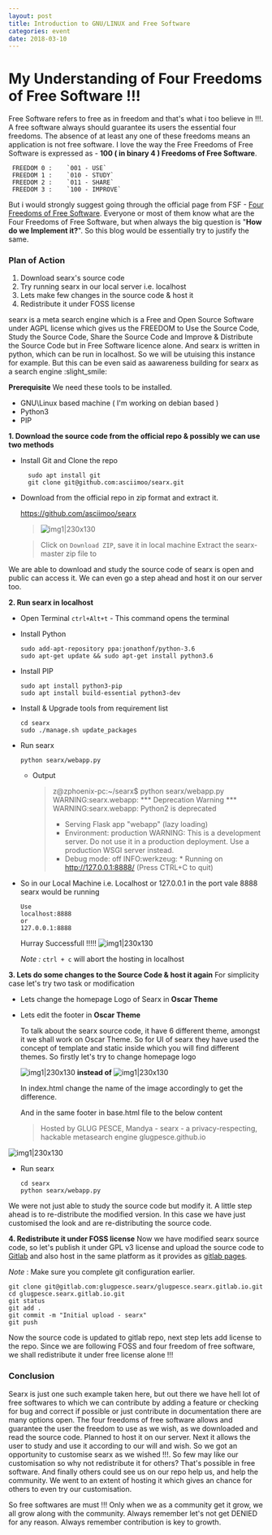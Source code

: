 ```yaml
---
layout: post
title: Introduction to GNU/LINUX and Free Software
categories: event
date: 2018-03-10
---
```


<h1>My Understanding of Four Freedoms of Free Software !!!</h1>

Free Software refers to free as in freedom and that's what i too believe in !!!. A free software always should guarantee its users the essential four freedoms. The absence of at least any one of these freedoms means an application is not free software. I love the way the Free Freedoms of Free Software is expressed as - **100 ( in binary 4 ) Freedoms of Free Software**.

     FREEDOM 0 :    `001 - USE`
     FREEDOM 1 :    `010 - STUDY`
     FREEDOM 2 :    `011 - SHARE`
     FREEDOM 3 :    `100 - IMPROVE`

But i would strongly suggest going through the official page from FSF - [Four Freedoms of Free Software](https://www.gnu.org/philosophy/free-sw.en.html). Everyone or most of them know what are the Four Freedoms of Free Software, but when always the big question is "**How do we Implement it?**". So this blog would be essentially try to justify the same.

<h3>Plan of Action</h3>

1. Download searx's source code
2. Try running searx in our local server i.e. localhost
3. Lets make few changes in the source code & host it
4. Redistribute it under FOSS license

searx is a meta search engine which is a Free and Open Source Software under AGPL license which gives us the FREEDOM to Use the Source Code, Study the Source Code, Share the Source Code and Improve & Distribute the Source Code but in Free Software licence alone. And searx is written in python, which can be run in localhost. So we will be utuising this instance for example. But this can be even said as aawareness building for searx as a search engine :slight_smile: 

**Prerequisite**
We need these tools to be installed.
* GNU\Linux based machine ( I'm working on debian based )
* Python3
* PIP

**1. Download the source code from the official repo & possibly we can use two methods**

- Install Git and Clone the repo

        sudo apt install git
        git clone git@github.com:asciimoo/searx.git
         
- Download from the official repo in zip format and extract it.

    https://github.com/asciimoo/searx

   >  ![img1|230x130](/assets/img/blog/4ffs1.png)

   > Click on `Download ZIP`, save it in local machine
    Extract the searx-master zip file to

We are able to download and study the source code of searx is open and public can access it. We can even go a step ahead and host it on our server too.

**2. Run searx in localhost**
* Open Terminal `ctrl+Alt+t` - This command opens the terminal
* Install Python

      sudo add-apt-repository ppa:jonathonf/python-3.6
      sudo apt-get update && sudo apt-get install python3.6

* Install PIP

      sudo apt install python3-pip      
      sudo apt install build-essential python3-dev

* Install & Upgrade tools from requirement list

      cd searx
      sudo ./manage.sh update_packages

* Run searx

      python searx/webapp.py

     - Output
       >z@zphoenix-pc:~/searx$ python searx/webapp.py 
       >WARNING:searx.webapp: *** Deprecation Warning ***
       >WARNING:searx.webapp: Python2 is deprecated
       >* Serving Flask app "webapp" (lazy loading)
       >* Environment: production
          >WARNING: This is a development server. Do not use it in a production deployment.
          >Use a production WSGI server instead.
       >* Debug mode: off
       >INFO:werkzeug: * Running on http://127.0.0.1:8888/ (Press CTRL+C to quit)

* So in our Local Machine i.e. Localhost or 127.0.0.1 in the port vale 8888 searx would be running

      Use
      localhost:8888 
      or 
      127.0.0.1:8888

     Hurray Successfull !!!!!
![img1|230x130](/assets/img/blog/4ffs2.png)

     _Note :_  `ctrl + c` will abort the hosting in localhost

**3. Lets do some changes to the Source Code & host it again**
For simplicity case let's try two task or modification
* Lets change the homepage Logo of Searx in **Oscar Theme**
* Lets edit the footer in **Oscar Theme**

  To talk about the searx source code, it have 6 different theme, amongst it we shall work on Oscar Theme. So for UI of searx they have used the concept of template and static inside which you will find different themes. So firstly let's try to change homepage logo

  ![img1|230x130](/assets/img/blog/searx_logo.png)
**instead of** 
  ![img1|230x130](/assets/img/blog/logo_searx_a.png)

   In index.html change the name of the image accordingly to get the difference.

  And in the same footer in base.html file to the below content

   >Hosted by GLUG PESCE, Mandya - searx - a privacy-respecting, hackable metasearch engine
   >glugpesce.github.io

![img1|230x130](/assets/img/blog/4ffs3.png)

  * Run searx

        cd searx
        python searx/webapp.py

We were not just able to study the source code but modify it. A little step ahead is to re-distribute the modified version. In this case we have just customised the look and are re-distributing the source code.

**4. Redistribute it under FOSS license**
Now we have modified searx source code, so let's publish it under GPL v3 license and upload the source code to [Gitlab](https://gitlab.com/) and also host in the same platform as it provides as [gitlab pages](https://docs.gitlab.com/ee/user/project/pages/).

_Note_ : Make sure you complete git configuration earlier.

    git clone git@gitlab.com:glugpesce.searx/glugpesce.searx.gitlab.io.git
    cd glugpesce.searx.gitlab.io.git
    git status
    git add .
    git commit -m "Initial upload - searx"
    git push

Now the source code is updated to gitlab repo, next step lets add license to the repo. Since we are following FOSS and four freedom of free software, we shall redistribute it under free license alone !!!


<h3>Conclusion</h3>

Searx is just one such example taken here, but out there we have hell lot of free softwares to which we can contribute by adding a feature or checking for bug and correct if possible or just contribute in documentation there are many options open. 
The four freedoms of free software allows and guarantee the user the freedom to use as we wish, as we downloaded and read the source code. Planned to host it on our server.  Next it allows the user to study and use it according to our will and wish. So we got an opportunity to customise searx as we wished !!!. So few may like our customisation so why not redistribute it for others? That's possible in free software. And finally others could see us on our repo help us, and help the community. We went to an extent of hosting it which gives an chance for others to even try our customisation.

So free softwares are must !!! Only when we as a community get it grow, we all grow along with the community. Always remember let's not get DENIED for any reason. Always remember contribution is key to growth.
